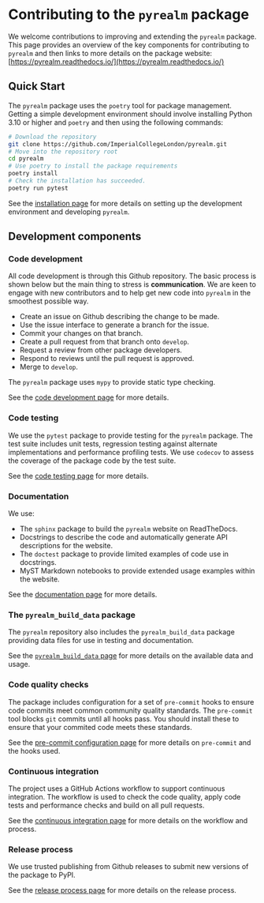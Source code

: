 # Contributing to the `pyrealm` package

We welcome contributions to improving and extending the `pyrealm` package. This page
provides an overview of the key components for contributing to `pyrealm` and then links
to more details on the package website: [https://pyrealm.readthedocs.io/](https://pyrealm.readthedocs.io/)

## Quick Start

The `pyrealm` package uses the `poetry` tool for package management. Getting a simple
development environment should involve  installing Python 3.10 or higher and `poetry`
and then using the following commands:

```sh
# Download the repository
git clone https://github.com/ImperialCollegeLondon/pyrealm.git
# Move into the repository root
cd pyrealm
# Use poetry to install the package requirements
poetry install
# Check the installation has succeeded.
poetry run pytest
```

See the [installation page](docs/source/development/installation.md) for more details
on setting up the development environment and developing `pyrealm`.

## Development components

### Code development

All code development is through this Github repository. The basic process is shown below
but the main thing to stress is **communication**. We are keen to engage with new
contributors and to help get new code into `pyrealm` in the smoothest possible way.

* Create an issue on Github describing the change to be made.
* Use the issue interface to generate a branch for the issue.
* Commit your changes on that branch.
* Create a pull request from that branch onto `develop`.
* Request a review from other package developers.
* Respond to reviews until the pull request is approved.
* Merge to `develop`.

The `pyrealm` package uses `mypy` to provide static type checking.

See the [code development page](docs/source/development/code_development.md) for more
details.

### Code testing

We use the `pytest` package to provide testing for the `pyrealm` package. The test suite
includes unit tests, regression testing against alternate implementations and
performance profiling tests. We use `codecov` to assess the coverage of the package code
by the test suite.

See the [code testing page](docs/source/development/code_testing.md) for more details.

### Documentation

We use:

* The `sphinx` package to build the `pyrealm` website on ReadTheDocs.
* Docstrings to describe the code and automatically generate API descriptions for the
  website.
* The `doctest` package to provide limited examples of code use in docstrings.
* MyST Markdown notebooks to provide extended usage examples within the website.

See the [documentation page](docs/source/development/documentation.md) for more details.

### The `pyrealm_build_data` package

The `pyrealm` repository also includes the `pyrealm_build_data` package providing data
files for use in testing and documentation.

See the [`pyrealm_build_data` page](docs/source/development/pyrealm_build_data.md) for
more details on the available data and usage.

### Code quality checks

The package includes configuration for a set of `pre-commit` hooks to ensure code
commits meet common community quality standards. The `pre-commit` tool blocks `git`
commits until all hooks pass. You should install these to ensure that your commited code
meets these standards.

See the [pre-commit configuration page](docs/source/development/pre_commit.md) for more
details on `pre-commit` and the hooks used.

### Continuous integration

The project uses a GitHub Actions workflow to support continuous integration. The
workflow is used to check the code quality, apply code tests and performance checks and
build on all pull requests.

See the [continuous integration page](docs/source/development/pre_commit.md) for
more details on the workflow and process.

### Release process

We use trusted publishing from Github releases to submit new versions of the package to
PyPI.

See the [release process page](docs/source/development/release_process.md) for
more details on the release process.
